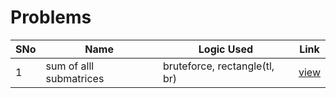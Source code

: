 # Problems

SNo | Name | Logic Used | Link |
----|------|------------|------|
1 | sum of alll submatrices | bruteforce, rectangle(tl, br) | [view](submatrices_sum_bruteforce.cpp) 
